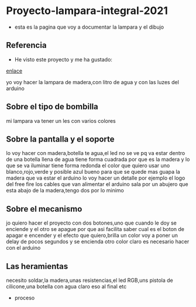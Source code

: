 # Proyecto-lampara-integral-2021


* esta es la pagina que voy a documentar la lampara y el dibujo


## Referencia

* He visto este proyecto y me ha gustado:

[enlace](https://www.youtube.com/watch?v=mwwMJocGT2g)

 yo voy hacer la lampara de madera,con litro de agua y con las luzes del arduino

## Sobre el tipo de bombilla

 mi lampara va tener un les con varios colores 

## Sobre la pantalla y el soporte

 lo voy hacer con madera,botella te agua,el led no se ve pq va estar dentro de una botella llena de agua 
 tiene forma cuadrada por que es la madera y lo que se va iluminar tiene forma redonda 
 el color que quiero usar uno blanco,rojo,verde y posible azul
 bueno para que se quede mas guapa la madera que va estar el arduino lo voy hacer un detalle por ejemplo el logo del free fire
 los cables que van alimentar el arduino sala por un abujero que esta abajo de la madera,tengo dos por lo minimo

## Sobre el mecanismo

 jo quiero hacer el proyecto con dos botones,uno que cuando le doy se enciende y el otro se apague 
 por que asi facilita saber cual es el boton de apagar e encender 
 y el efecto que quiero,brilla un color voy a poner un delay de pocos segundos y se encienda otro color 
 claro es necesario hacer con el arduino 

## Las heramientas 

 necesito soldar,la madera,unas resistencias,el led RGB,uns pistola de cilicone,una botella con agua claro eso al final etc
 
 * proceso
                                                                                                                                                 
